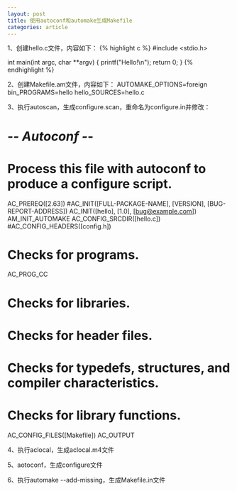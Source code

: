 ```yaml
---
layout: post
title: 使用autoconf和automake生成Makefile
categories: article
---
```


1、创建hello.c文件，内容如下：
{% highlight c %}
#include <stdio.h>

int main(int argc, char **argv)
{
    printf("Hello!\n");
    return 0;
}
{% endhighlight %}

2、创建Makefile.am文件，内容如下：
AUTOMAKE_OPTIONS=foreign 
bin_PROGRAMS=hello 
hello_SOURCES=hello.c

3、执行autoscan，生成configure.scan，重命名为configure.in并修改：
#                                               -*- Autoconf -*-
# Process this file with autoconf to produce a configure script.

AC_PREREQ([2.63])
#AC_INIT([FULL-PACKAGE-NAME], [VERSION], [BUG-REPORT-ADDRESS])
AC_INIT([hello], [1.0], [bug@example.com])
AM_INIT_AUTOMAKE
AC_CONFIG_SRCDIR([hello.c])
#AC_CONFIG_HEADERS([config.h])

# Checks for programs.
AC_PROG_CC

# Checks for libraries.

# Checks for header files.

# Checks for typedefs, structures, and compiler characteristics.

# Checks for library functions.

AC_CONFIG_FILES([Makefile])
AC_OUTPUT

4、执行aclocal，生成aclocal.m4文件

5、aotoconf，生成configure文件

6、执行automake --add-missing，生成Makefile.in文件
